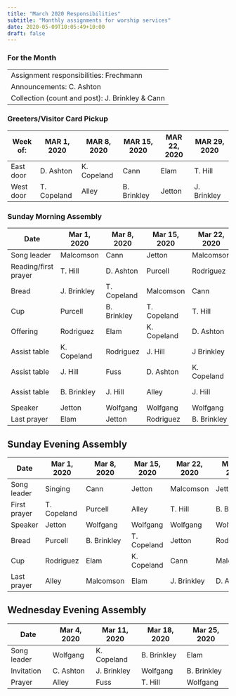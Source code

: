 ```yaml
---
title: "March 2020 Responsibilities"
subtitle: "Monthly assignments for worship services"
date: 2020-05-09T10:05:49+10:00
draft: false
---
```


### For the Month

| |
|-|
| Assignment responsibilities: Frechmann |
| Announcements: C. Ashton |
| Collection (count and post): J. Brinkley & Cann |

### Greeters/Visitor Card Pickup

| Week of:  | MAR 1, 2020  | MAR 8, 2020  | MAR 15, 2020 | MAR 22, 2020 | MAR 29, 2020 |
|-----------|--------------|--------------|--------------|--------------|--------------|
| East door | D. Ashton    | K. Copeland  | Cann         | Elam         | T. Hill      |
| West door | T. Copeland  | Alley        | B. Brinkley  | Jetton       | J. Brinkley  |

### Sunday Morning Assembly

| Date                 | Mar 1, 2020 | Mar 8, 2020 | Mar 15, 2020 | Mar 22, 2020 | Mar 29, 2020 |
|----------------------|-------------|-------------|--------------|--------------|--------------|
| Song leader          | Malcomson   | Cann        | Jetton       | Malcomson    | Cann         |
| Reading/first prayer | T. Hill      | D. Ashton    | Purcell      | Rodriguez    | T. Copeland   |
| Bread                | J. Brinkley  | T. Copeland  | Malcomson    | Cann         | Alley        |
| Cup                  | Purcell     | B. Brinkley  | T. Copeland   | T. Hill       | Rodriguez    |
| Offering             | Rodriguez   | Elam        | K. Copeland   | D. Ashton     | Malcomson    |
| Assist table         | K. Copeland  | Rodriguez   | J. Hill       | J Brinkley   | D Ashton     |
| Assist table         | J. Hill      | Fuss        | D. Ashton     | K. Copeland   | J. Hill       |
| Assist table         | B. Brinkley  | J. Hill      | Alley        | J. Hill       | K. Copeland   |
| Speaker              | Jetton      | Wolfgang    | Wolfgang     | Wolfgang     | Wolfgang     |
| Last prayer          | Elam        | Jetton      | Rodriguez    | B. Brinkley   | Elam         |

## Sunday Evening Assembly

| Date                 | Mar 1, 2020 | Mar 8, 2020 | Mar 15, 2020 | Mar 22, 2020 | Mar 29, 2020 |
|----------------------|-------------|-------------|--------------|--------------|--------------|
| Song leader          | Singing     | Cann        | Jetton       | Malcomson    | Jetton       |
| First prayer         | T. Copeland  | Purcell     | Alley        | T. Hill       | B. Brinkley   |
| Speaker              | Jetton      | Wolfgang    | Wolfgang     | Wolfgang     | Wolfgang     |
| Bread                | Purcell     | B. Brinkley  | T. Copeland   | Jetton       | Rodriguez    |
| Cup                  | Rodriguez   | Elam        | K. Copeland   | Cann         | Malcomson    |
| Last prayer          | Alley       | Malcomson   | Elam         | J. Brinkley   | D. Ashton     |

## Wednesday Evening Assembly

| Date                 | Mar 4, 2020 | Mar 11, 2020 | Mar 18, 2020 | Mar 25, 2020 |
|----------------------|-------------|--------------|--------------|--------------|
| Song leader          | Wolfgang    | K. Copeland   | B. Brinkley   | Elam         |
| Invitation           | C. Ashton    | J. Brinkley   | Wolfgang     | B. Brinkley   |
| Prayer               | Alley       | Fuss         | T. Hill       | Wolfgang     |
